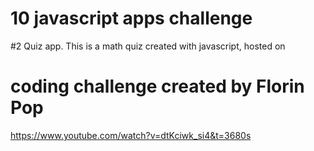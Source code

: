 # 10 javascript apps challenge

#2 Quiz app. 
This is a math quiz created with javascript, hosted on 

# coding challenge created by Florin Pop
https://www.youtube.com/watch?v=dtKciwk_si4&t=3680s
